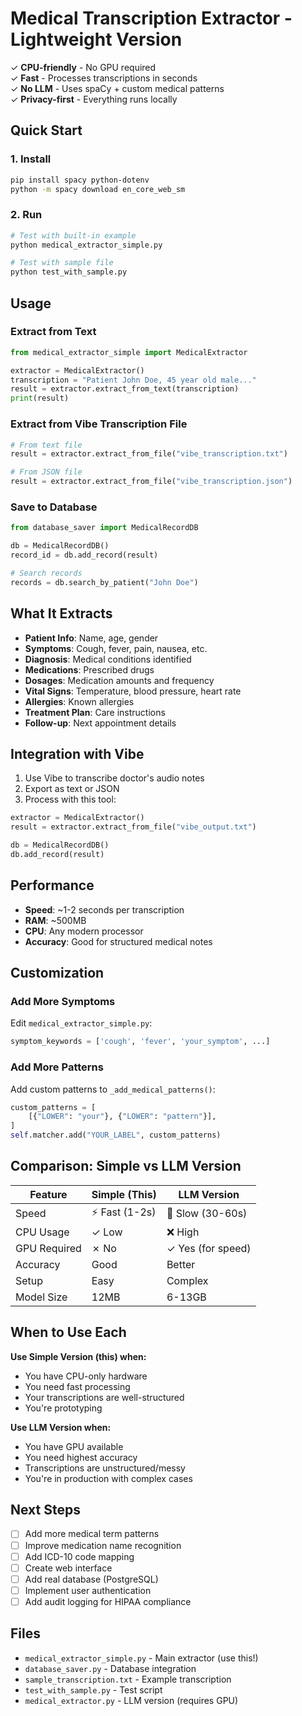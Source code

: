 # Medical Transcription Extractor - Lightweight Version

✓ **CPU-friendly** - No GPU required  
✓ **Fast** - Processes transcriptions in seconds  
✓ **No LLM** - Uses spaCy + custom medical patterns  
✓ **Privacy-first** - Everything runs locally  

## Quick Start

### 1. Install

```bash
pip install spacy python-dotenv
python -m spacy download en_core_web_sm
```

### 2. Run

```bash
# Test with built-in example
python medical_extractor_simple.py

# Test with sample file
python test_with_sample.py
```

## Usage

### Extract from Text

```python
from medical_extractor_simple import MedicalExtractor

extractor = MedicalExtractor()
transcription = "Patient John Doe, 45 year old male..."
result = extractor.extract_from_text(transcription)
print(result)
```

### Extract from Vibe Transcription File

```python
# From text file
result = extractor.extract_from_file("vibe_transcription.txt")

# From JSON file
result = extractor.extract_from_file("vibe_transcription.json")
```

### Save to Database

```python
from database_saver import MedicalRecordDB

db = MedicalRecordDB()
record_id = db.add_record(result)

# Search records
records = db.search_by_patient("John Doe")
```

## What It Extracts

- **Patient Info**: Name, age, gender
- **Symptoms**: Cough, fever, pain, nausea, etc.
- **Diagnosis**: Medical conditions identified
- **Medications**: Prescribed drugs
- **Dosages**: Medication amounts and frequency
- **Vital Signs**: Temperature, blood pressure, heart rate
- **Allergies**: Known allergies
- **Treatment Plan**: Care instructions
- **Follow-up**: Next appointment details

## Integration with Vibe

1. Use Vibe to transcribe doctor's audio notes
2. Export as text or JSON
3. Process with this tool:

```python
extractor = MedicalExtractor()
result = extractor.extract_from_file("vibe_output.txt")

db = MedicalRecordDB()
db.add_record(result)
```

## Performance

- **Speed**: ~1-2 seconds per transcription
- **RAM**: ~500MB
- **CPU**: Any modern processor
- **Accuracy**: Good for structured medical notes

## Customization

### Add More Symptoms

Edit `medical_extractor_simple.py`:

```python
symptom_keywords = ['cough', 'fever', 'your_symptom', ...]
```

### Add More Patterns

Add custom patterns to `_add_medical_patterns()`:

```python
custom_patterns = [
    [{"LOWER": "your"}, {"LOWER": "pattern"}],
]
self.matcher.add("YOUR_LABEL", custom_patterns)
```

## Comparison: Simple vs LLM Version

| Feature | Simple (This) | LLM Version |
|---------|--------------|-------------|
| Speed | ⚡ Fast (1-2s) | 🐌 Slow (30-60s) |
| CPU Usage | ✓ Low | ❌ High |
| GPU Required | ✗ No | ✓ Yes (for speed) |
| Accuracy | Good | Better |
| Setup | Easy | Complex |
| Model Size | 12MB | 6-13GB |

## When to Use Each

**Use Simple Version (this) when:**
- You have CPU-only hardware
- You need fast processing
- Your transcriptions are well-structured
- You're prototyping

**Use LLM Version when:**
- You have GPU available
- You need highest accuracy
- Transcriptions are unstructured/messy
- You're in production with complex cases

## Next Steps

- [ ] Add more medical term patterns
- [ ] Improve medication name recognition
- [ ] Add ICD-10 code mapping
- [ ] Create web interface
- [ ] Add real database (PostgreSQL)
- [ ] Implement user authentication
- [ ] Add audit logging for HIPAA compliance

## Files

- `medical_extractor_simple.py` - Main extractor (use this!)
- `database_saver.py` - Database integration
- `sample_transcription.txt` - Example transcription
- `test_with_sample.py` - Test script
- `medical_extractor.py` - LLM version (requires GPU)
